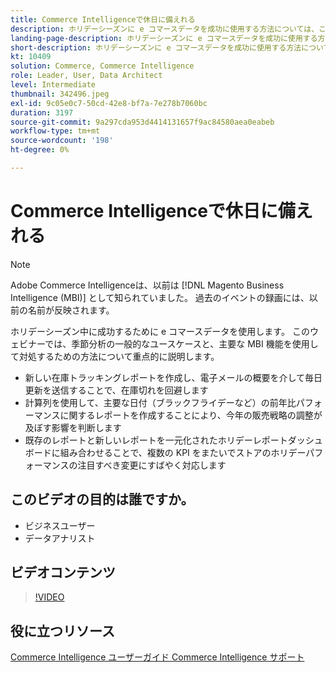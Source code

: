 ```yaml
---
title: Commerce Intelligenceで休日に備えれる
description: ホリデーシーズンに e コマースデータを成功に使用する方法については、このウェビナーをご覧ください。
landing-page-description: ホリデーシーズンに e コマースデータを成功に使用する方法については、録画済みのウェビナーをご覧ください。
short-description: ホリデーシーズンに e コマースデータを成功に使用する方法については、録画済みのウェビナーをご覧ください。
kt: 10409
solution: Commerce, Commerce Intelligence
role: Leader, User, Data Architect
level: Intermediate
thumbnail: 342496.jpeg
exl-id: 9c05e0c7-50cd-42e8-bf7a-7e278b7060bc
duration: 3197
source-git-commit: 9a297cda953d4414131657f9ac84580aea0eabeb
workflow-type: tm+mt
source-wordcount: '198'
ht-degree: 0%

---
```


# Commerce Intelligenceで休日に備えれる

>[!NOTE]
>
>Adobe Commerce Intelligenceは、以前は [!DNL Magento Business Intelligence (MBI)] として知られていました。 過去のイベントの録画には、以前の名前が反映されます。

ホリデーシーズン中に成功するために e コマースデータを使用します。 このウェビナーでは、季節分析の一般的なユースケースと、主要な MBI 機能を使用して対処するための方法について重点的に説明します。

- 新しい在庫トラッキングレポートを作成し、電子メールの概要を介して毎日更新を送信することで、在庫切れを回避します
- 計算列を使用して、主要な日付（ブラックフライデーなど）の前年比パフォーマンスに関するレポートを作成することにより、今年の販売戦略の調整が及ぼす影響を判断します
- 既存のレポートと新しいレポートを一元化されたホリデーレポートダッシュボードに組み合わせることで、複数の KPI をまたいでストアのホリデーパフォーマンスの注目すべき変更にすばやく対応します

## このビデオの目的は誰ですか。

- ビジネスユーザー
- データアナリスト

## ビデオコンテンツ

>[!VIDEO](https://video.tv.adobe.com/v/342496?quality=12&learn=on)

## 役に立つリソース

[Commerce Intelligence ユーザーガイド ](https://experienceleague.adobe.com/docs/commerce-business-intelligence/mbi/guide-overview.html?lang=ja)
[Commerce Intelligence サポート ](https://experienceleague.adobe.com/docs/commerce-knowledge-base/kb/troubleshooting/miscellaneous/mbi-service-policies.html)
